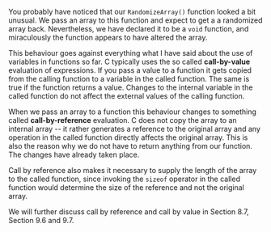 You probably have noticed that our `RandomizeArray()` function  looked a bit unusual. We pass an array to this function and expect  to get a a randomized array back. Nevertheless, we have declared it to  be a `void` function, and miraculously the function appears to have  altered the array.

This behaviour goes against everything what I have said about the use of variables in functions so far. C typically uses the so called **call-by-value** evaluation of expressions. If you pass a value to a function it gets copied from the calling function to a variable in the called function. The same is true if the function returns a value. Changes to the internal variable in the called function do not affect the external  values of the calling function.

When we pass an array to a function this behaviour changes to something called **call-by-reference** evaluation. C does not copy the array to an internal array --  it rather generates a reference to the original array and any operation in the called function  directly affects the original array. This is also the reason why we do not have to return anything from our  function. The changes have already taken place. 

Call by reference also makes it necessary to supply the length of the array to the called function, since invoking  the `sizeof` operator in the called function would determine the size of the reference and not the original array.

We will further discuss call by reference and call by value in  Section 8.7, Section 9.6 and 9.7.